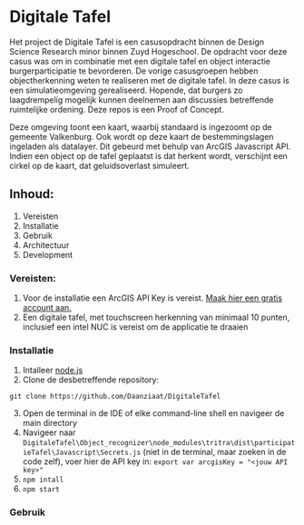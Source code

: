 # Digitale Tafel
Het project de Digitale Tafel is een casusopdracht binnen de Design Science Research minor binnen Zuyd Hogeschool. De opdracht voor deze casus was om in combinatie met een digitale tafel en object interactie burgerparticipatie te bevorderen. De vorige casusgroepen hebben objectherkenning weten te realiseren met de digitale tafel. In deze casus is een simulatieomgeving gerealiseerd. Hopende, dat burgers zo laagdrempelig mogelijk kunnen deelnemen aan discussies betreffende ruimtelijke ordening. Deze repos is een Proof of Concept.

Deze omgeving toont een kaart, waarbij standaard is ingezoomt op de gemeente Valkenburg. Ook wordt op deze kaart de bestemmingslagen ingeladen als datalayer. Dit gebeurd met behulp van ArcGIS Javascript API.
Indien een object op de tafel geplaatst is dat herkent wordt, verschijnt een cirkel op de kaart, dat geluidsoverlast simuleert. 


## Inhoud:
1. Vereisten
2. Installatie
3. Gebruik
4. Architectuur
5. Development

### Vereisten:
1. Voor de installatie een ArcGIS API Key is vereist. [Maak hier een gratis account aan.](https://developers.arcgis.com/sign-up/)
2. Een digitale tafel, met touchscreen herkenning van minimaal 10 punten, inclusief een intel NUC is vereist om de applicatie te draaien

### Installatie
1. Intalleer [node.js](https://nodejs.org/en)
2. Clone de desbetreffende repository:
```
git clone https://github.com/Daanziaat/DigitaleTafel
```
3. Open de terminal in de IDE of elke command-line shell en navigeer de main directory
4. Navigeer naar ```DigitaleTafel\Object_recognizer\node_modules\tritra\dist\participatieTafel\Javascript\Secrets.js``` (niet in de terminal, maar zoeken in de code zelf),
voer hier de API key in:
```export var arcgisKey = "<jouw API key>"```
5. ```npm intall```
6. ```npm start```

### Gebruik
<work in progress>
